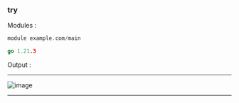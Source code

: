 ### try
Modules :
```go
module example.com/main

go 1.21.3

```
Output :
_________________________
![image](https://github.com/zahsey/try/blob/main/Output.PNG?raw=true)
_________________________
